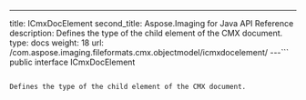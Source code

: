 ---
title: ICmxDocElement
second_title: Aspose.Imaging for Java API Reference
description: Defines the type of the child element of the CMX document.
type: docs
weight: 18
url: /com.aspose.imaging.fileformats.cmx.objectmodel/icmxdocelement/
---```
public interface ICmxDocElement
```

Defines the type of the child element of the CMX document.
